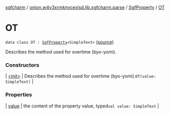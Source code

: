 [sgfcharm](../../../index.md) / [onion.w4v3xrmknycexlsd.lib.sgfcharm.parse](../../index.md) / [SgfProperty](../index.md) / [OT](./index.md)

# OT

`data class OT : `[`SgfProperty`](../index.md)`<SimpleText>` [(source)](https://github.com/w4v3/sgfcharm/tree/master/sgfcharm/src/main/java/onion/w4v3xrmknycexlsd/lib/sgfcharm/parse/SgfTree.kt#L211)

Describes the method used for overtime (byo-yomi).

### Constructors

| [&lt;init&gt;](-init-.md) | Describes the method used for overtime (byo-yomi).`OT(value: SimpleText)` |

### Properties

| [value](value.md) | the content of the property value, typed`val value: SimpleText` |

